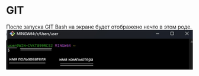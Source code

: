 # GIT

После запуска GIT Bash на экране будет отображено нечто в этом роде.
![](resources/images/1.jpg)
